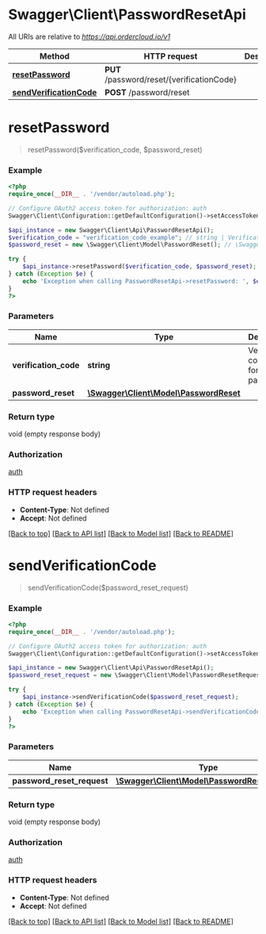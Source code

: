 # Swagger\Client\PasswordResetApi

All URIs are relative to *https://api.ordercloud.io/v1*

Method | HTTP request | Description
------------- | ------------- | -------------
[**resetPassword**](PasswordResetApi.md#resetPassword) | **PUT** /password/reset/{verificationCode} | 
[**sendVerificationCode**](PasswordResetApi.md#sendVerificationCode) | **POST** /password/reset | 


# **resetPassword**
> resetPassword($verification_code, $password_reset)



### Example
```php
<?php
require_once(__DIR__ . '/vendor/autoload.php');

// Configure OAuth2 access token for authorization: auth
Swagger\Client\Configuration::getDefaultConfiguration()->setAccessToken('YOUR_ACCESS_TOKEN');

$api_instance = new Swagger\Client\Api\PasswordResetApi();
$verification_code = "verification_code_example"; // string | Verification code of the forgotten password.
$password_reset = new \Swagger\Client\Model\PasswordReset(); // \Swagger\Client\Model\PasswordReset | 

try {
    $api_instance->resetPassword($verification_code, $password_reset);
} catch (Exception $e) {
    echo 'Exception when calling PasswordResetApi->resetPassword: ', $e->getMessage(), PHP_EOL;
}
?>
```

### Parameters

Name | Type | Description  | Notes
------------- | ------------- | ------------- | -------------
 **verification_code** | **string**| Verification code of the forgotten password. |
 **password_reset** | [**\Swagger\Client\Model\PasswordReset**](../Model/\Swagger\Client\Model\PasswordReset.md)|  |

### Return type

void (empty response body)

### Authorization

[auth](../../README.md#auth)

### HTTP request headers

 - **Content-Type**: Not defined
 - **Accept**: Not defined

[[Back to top]](#) [[Back to API list]](../../README.md#documentation-for-api-endpoints) [[Back to Model list]](../../README.md#documentation-for-models) [[Back to README]](../../README.md)

# **sendVerificationCode**
> sendVerificationCode($password_reset_request)



### Example
```php
<?php
require_once(__DIR__ . '/vendor/autoload.php');

// Configure OAuth2 access token for authorization: auth
Swagger\Client\Configuration::getDefaultConfiguration()->setAccessToken('YOUR_ACCESS_TOKEN');

$api_instance = new Swagger\Client\Api\PasswordResetApi();
$password_reset_request = new \Swagger\Client\Model\PasswordResetRequest(); // \Swagger\Client\Model\PasswordResetRequest | 

try {
    $api_instance->sendVerificationCode($password_reset_request);
} catch (Exception $e) {
    echo 'Exception when calling PasswordResetApi->sendVerificationCode: ', $e->getMessage(), PHP_EOL;
}
?>
```

### Parameters

Name | Type | Description  | Notes
------------- | ------------- | ------------- | -------------
 **password_reset_request** | [**\Swagger\Client\Model\PasswordResetRequest**](../Model/\Swagger\Client\Model\PasswordResetRequest.md)|  |

### Return type

void (empty response body)

### Authorization

[auth](../../README.md#auth)

### HTTP request headers

 - **Content-Type**: Not defined
 - **Accept**: Not defined

[[Back to top]](#) [[Back to API list]](../../README.md#documentation-for-api-endpoints) [[Back to Model list]](../../README.md#documentation-for-models) [[Back to README]](../../README.md)

